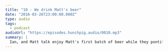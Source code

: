```yaml
---
title: "10 - We drink Matt's beer"
date: "2016-03-26T23:00:00.000Z"
type: audio
tags:
  - podcast
audioUrl: "https://episodes.hunchpig.audio/0010.mp3"
summary: |
  Ian, and Matt talk enjoy Matt's first batch of beer while they pontificate on the frustrating housing market, bluetooth headphones, pop music, GTD vs. TDD, and other things.  Contact us at http://twitter.com/hunchpig for sponsorship opportunities. Our next sponsorship is available for $4!
---
```

